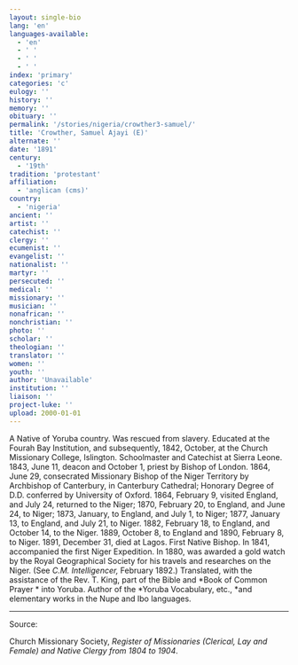```yaml
---
layout: single-bio
lang: 'en'
languages-available:
  - 'en'
  - ' '
  - ' '
  - ' '
index: 'primary'
categories: 'c'
eulogy: ''
history: ''
memory: ''
obituary: ''
permalink: '/stories/nigeria/crowther3-samuel/'
title: 'Crowther, Samuel Ajayi (E)'
alternate: ''
date: '1891'
century:
  - '19th'
tradition: 'protestant'
affiliation:
  - 'anglican (cms)'
country:
  - 'nigeria'
ancient: ''
artist: ''
catechist: ''
clergy: ''
ecumenist: ''
evangelist: ''
nationalist: ''
martyr: ''
persecuted: ''
medical: ''
missionary: ''
musician: ''
nonafrican: ''
nonchristian: ''
photo: ''
scholar: ''
theologian: ''
translator: ''
women: ''
youth: ''
author: 'Unavailable'
institution: ''
liaison: ''
project-luke: ''
upload: 2000-01-01
---
```



A Native of Yoruba country.  Was rescued from slavery.  Educated at the Fourah Bay Institution, and subsequently, 1842, October, at the Church Missionary College, Islington.  Schoolmaster and Catechist at Sierra Leone.  1843, June 11, deacon and October 1, priest by Bishop of London.  1864, June 29, consecrated Missionary Bishop of the Niger Territory by Archbishop of Canterbury, in Canterbury Cathedral; Honorary Degree of D.D. conferred by University of Oxford.  1864, February 9, visited England, and July 24, returned to the Niger; 1870, February 20, to England, and June 24, to Niger; 1873, January, to England, and July 1, to Niger; 1877, January 13, to England, and July 21, to Niger.  1882, February 18, to  England, and October  14, to the Niger.  1889, October 8, to England and 1890, February 8, to Niger.  1891, December 31, died at Lagos.  First Native Bishop.  In 1841, accompanied the first Niger Expedition.  In 1880, was awarded a gold watch by the Royal Geographical Society for his travels and researches on the Niger.  (See *C.M. Intelligencer,* February 1892.)  Translated, with the assistance of the Rev. T. King, part of the Bible and *Book of Common Prayer * into Yoruba.  Author of the *Yoruba Vocabulary, etc., *and elementary works in the Nupe and Ibo languages.



---

Source:

Church Missionary Society, *Register of Missionaries (Clerical, Lay and Female) and Native Clergy from 1804 to 1904*.